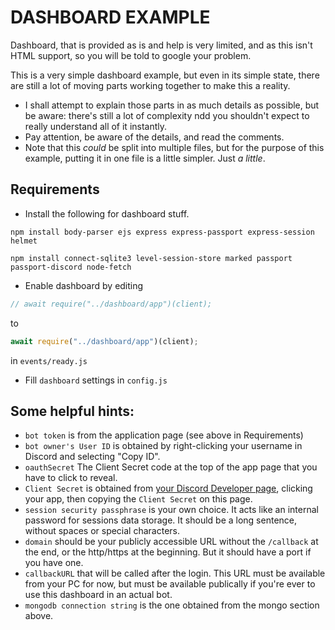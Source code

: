 # DASHBOARD EXAMPLE
Dashboard, that is provided as is and help is very limited, and as this isn't HTML support, so you will be told to google your problem.

This is a very simple dashboard example, but even in its simple state, there are still a lot of moving parts working together to make this a reality.
- I shall attempt to explain those parts in as much details as possible, but be aware: there's still a lot of complexity ndd you shouldn't expect to really understand all of it instantly.
- Pay attention, be aware of the details, and read the comments. 
- Note that this *could* be split into multiple files, but for the purpose of this
example, putting it in one file is a little simpler. Just *a little*.

## Requirements
- Install the following for dashboard stuff.
```
npm install body-parser ejs express express-passport express-session helmet

npm install connect-sqlite3 level-session-store marked passport passport-discord node-fetch
```
- Enable dashboard by editing 
```js
// await require("../dashboard/app")(client);
```
to
```js
await require("../dashboard/app")(client);
```
in `events/ready.js`
- Fill `dashboard` settings in `config.js`


## Some helpful hints:
- `bot token` is from the application page (see above in Requirements)
- `bot owner's User ID` is obtained by right-clicking your username in Discord and selecting "Copy ID".
- `oauthSecret` The Client Secret code at the top of the app page that you have to click to reveal. 
- `Client Secret` is obtained from [your Discord Developer page](https://discord.com/developers/applications/), clicking your app, then copying the `Client Secret` on this page.
- `session security passphrase` is your own choice. It acts like an internal password for sessions data storage. It should be a long sentence, without spaces or special characters.
- `domain` should be your publicly accessible URL without the `/callback` at the end, or the http/https at the beginning. But it should have a port if you have one.
- `callbackURL` that will be called after the login. This URL must be available from your PC for now, but must be available publically if you're ever to use this dashboard in an actual bot. 
- `mongodb connection string` is the one obtained from the mongo section above.
